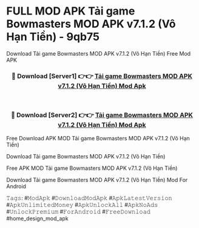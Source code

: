 # FULL MOD APK Tải game Bowmasters MOD APK v7.1.2 (Vô Hạn Tiền) - 9qb75
Download Tải game Bowmasters MOD APK v7.1.2 (Vô Hạn Tiền) Free Mod APK

<div align="center">
<h3>🔴 Download [Server1] 👉👉 <a href="https://apk-comot.site?title=Tải_game_Bowmasters_MOD_APK_v7.1.2_(Vô_Hạn_Tiền)">Tải game Bowmasters MOD APK v7.1.2 (Vô Hạn Tiền) Mod Apk</a></h3><br>

<h3>🔴 Download [Server2] 👉👉 <a href="https://apk-comot.site?title=Tải_game_Bowmasters_MOD_APK_v7.1.2_(Vô_Hạn_Tiền)">Tải game Bowmasters MOD APK v7.1.2 (Vô Hạn Tiền) Mod Apk</a></h3>
</div>


Free Download APK MOD Tải game Bowmasters MOD APK v7.1.2 (Vô Hạn Tiền)

Download Tải game Bowmasters MOD APK v7.1.2 (Vô Hạn Tiền) 

Free APK MOD Tải game Bowmasters MOD APK v7.1.2 (Vô Hạn Tiền) 

Download Tải game Bowmasters MOD APK v7.1.2 (Vô Hạn Tiền) Mod For Android

𝚃𝚊𝚐𝚜: #𝙼𝚘𝚍𝙰𝚙𝚔 #𝙳𝚘𝚠𝚗𝚕𝚘𝚊𝚍𝙼𝚘𝚍𝙰𝚙𝚔 #𝙰𝚙𝚔𝙻𝚊𝚝𝚎𝚜𝚝𝚅𝚎𝚛𝚜𝚒𝚘𝚗 #𝙰𝚙𝚔𝚄𝚗𝚕𝚒𝚖𝚒𝚝𝚎𝚍𝙼𝚘𝚗𝚎𝚢 #𝙰𝚙𝚔𝚄𝚗𝚕𝚘𝚌𝚔𝙰𝚕𝚕 #𝙰𝚙𝚔𝙽𝚘𝙰𝚍𝚜 #𝚄𝚗𝚕𝚘𝚌𝚔𝙿𝚛𝚎𝚖𝚒𝚞𝚖 #𝙵𝚘𝚛𝙰𝚗𝚍𝚛𝚘𝚒𝚍 #𝙵𝚛𝚎𝚎𝙳𝚘𝚠𝚗𝚕𝚘𝚊𝚍 #home_design_mod_apk